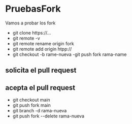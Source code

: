 # PruebasFork
Vamos a probar los fork
- git clone https://...
- git remote -v
- git remote rename origin fork
- git remote add origin htpp://
- git checkout -b rame-nueva
-git push fork rama-name
## solicita el pull request
## acepta el pull request
- git checkout main
- git push fork main
- git branch -d rama-nueva
- git push fork --delete rama-nueva
